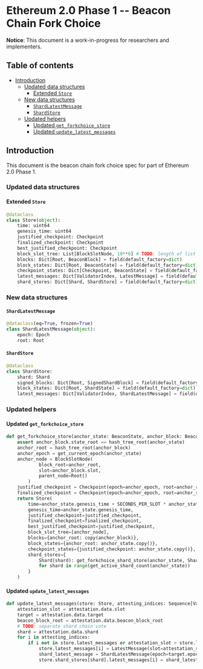# Ethereum 2.0 Phase 1 -- Beacon Chain Fork Choice

**Notice**: This document is a work-in-progress for researchers and implementers.

## Table of contents
<!-- TOC -->
<!-- START doctoc generated TOC please keep comment here to allow auto update -->
<!-- DON'T EDIT THIS SECTION, INSTEAD RE-RUN doctoc TO UPDATE -->


- [Introduction](#introduction)
  - [Updated data structures](#updated-data-structures)
    - [Extended `Store`](#extended-store)
  - [New data structures](#new-data-structures)
    - [`ShardLatestMessage`](#shardlatestmessage)
    - [`ShardStore`](#shardstore)
  - [Updated helpers](#updated-helpers)
    - [Updated `get_forkchoice_store`](#updated-get_forkchoice_store)
    - [Updated `update_latest_messages`](#updated-update_latest_messages)

<!-- END doctoc generated TOC please keep comment here to allow auto update -->
<!-- /TOC -->

## Introduction

This document is the beacon chain fork choice spec for part of Ethereum 2.0 Phase 1.

### Updated data structures

#### Extended `Store`

```python
@dataclass
class Store(object):
    time: uint64
    genesis_time: uint64
    justified_checkpoint: Checkpoint
    finalized_checkpoint: Checkpoint
    best_justified_checkpoint: Checkpoint
    block_slot_tree: List[BlockSlotNode, 10**6] # TODO: length of list / use set
    blocks: Dict[Root, BeaconBlock] = field(default_factory=dict)
    block_states: Dict[Root, BeaconState] = field(default_factory=dict)
    checkpoint_states: Dict[Checkpoint, BeaconState] = field(default_factory=dict)
    latest_messages: Dict[ValidatorIndex, LatestMessage] = field(default_factory=dict)
    shard_stores: Dict[Shard, ShardStore] = field(default_factory=dict)
```

### New data structures

#### `ShardLatestMessage`

```python
@dataclass(eq=True, frozen=True)
class ShardLatestMessage(object):
    epoch: Epoch
    root: Root
```

#### `ShardStore`

```python
@dataclass
class ShardStore:
    shard: Shard
    signed_blocks: Dict[Root, SignedShardBlock] = field(default_factory=dict)
    block_states: Dict[Root, ShardState] = field(default_factory=dict)
    latest_messages: Dict[ValidatorIndex, ShardLatestMessage] = field(default_factory=dict)
```

### Updated helpers

#### Updated `get_forkchoice_store`

```python
def get_forkchoice_store(anchor_state: BeaconState, anchor_block: BeaconBlock) -> Store:
    assert anchor_block.state_root == hash_tree_root(anchor_state)
    anchor_root = hash_tree_root(anchor_block)
    anchor_epoch = get_current_epoch(anchor_state)
    anchor_node = BlockSlotNode(
            block_root=anchor_root, 
            slot=anchor_block.slot, 
            parent_node=Root()
        )
    justified_checkpoint = Checkpoint(epoch=anchor_epoch, root=anchor_root)
    finalized_checkpoint = Checkpoint(epoch=anchor_epoch, root=anchor_root)
    return Store(
        time=anchor_state.genesis_time + SECONDS_PER_SLOT * anchor_state.slot,
        genesis_time=anchor_state.genesis_time,
        justified_checkpoint=justified_checkpoint,
        finalized_checkpoint=finalized_checkpoint,
        best_justified_checkpoint=justified_checkpoint,
        block_slot_tree=[anchor_node],
        blocks={anchor_root: copy(anchor_block)},
        block_states={anchor_root: anchor_state.copy()},
        checkpoint_states={justified_checkpoint: anchor_state.copy()},
        shard_stores={
            Shard(shard): get_forkchoice_shard_store(anchor_state, Shard(shard))
            for shard in range(get_active_shard_count(anchor_state))
        }
    )
```

#### Updated `update_latest_messages`

```python
def update_latest_messages(store: Store, attesting_indices: Sequence[ValidatorIndex], attestation: Attestation) -> None:
    attestation_slot = attestation.data.slot
    target = attestation.data.target
    beacon_block_root = attestation.data.beacon_block_root
    # TODO: separate shard chain vote
    shard = attestation.data.shard
    for i in attesting_indices:
        if i not in store.latest_messages or attestation_slot > store.latest_messages[i].slot:
            store.latest_messages[i] = LatestMessage(slot=attestation_slot, root=beacon_block_root)
            shard_latest_message = ShardLatestMessage(epoch=target.epoch, root=attestation.data.shard_head_root)
            store.shard_stores[shard].latest_messages[i] = shard_latest_message
```
